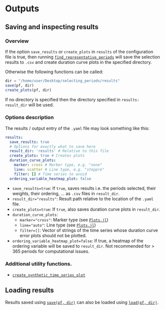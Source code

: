 # Outputs

## Saving and inspecting results

### Overview

If the option `save_results` or `create_plots` in `results` of the configuration file is true, then running [`find_representative_periods`](@ref) will save the selection results to `.csv` and create duration curve plots in the specified directory. 

Otherwise the following functions can be called:
```julia
dir = "/home/user/Desktop/selecting_periods/results"
save(pf, dir)
create_plots(pf, dir)
```

If no directory is specified then the directory specified in `results: result_dir` will be used.

### Options description

The results / output entry of the `.yaml` file may look something like this:

```yaml
results:
  save_results: true
  # Options for exactly what to save here
  result_dir: 'results' # Relative to this file
  create_plots: true # Creates plots
  duration_curve_plots:
    marker: cross # Marker type, e.g. "none"
    line: scatter # Line type, e.g. "steppre"
    filter: [] # Time series to avoid
  ordering_variable_heatmap_plot: false
```

* `save_results=true`: If `true`, saves results i.e. the periods selected, their weights, their ordering, ... as `.csv` files in `result_dir`.
* `result_dir="results"`: Result path relative to the location of the `.yaml` file.
* `create_plots=true`: If `true`, also saves duration curve plots in `result_dir`.
* `duration_curve_plots`:
  * `marker="cross"`: Marker type (see [`Plots.jl`](https://docs.juliaplots.org/latest/generated/attributes_series/))
  * `line="auto"`: Line type (see [`Plots.jl`](https://docs.juliaplots.org/latest/generated/attributes_series/))
  * `filter=[]`: Vector of strings of the time series whose duration curve error plots should not be plotted.
* `ordering_variable_heatmap_plot=false`: If true, a heatmap of the ordering variable will be saved to `result_dir`. Not recommended for > 365 periods for computational issues.

### Additional utility functions.

* [`create_synthetic_time_series_plot`](@ref)

## Loading results

Results saved using [`save(pf, dir)`](@ref) can also be loaded using [`load(pf, dir)`](@ref).